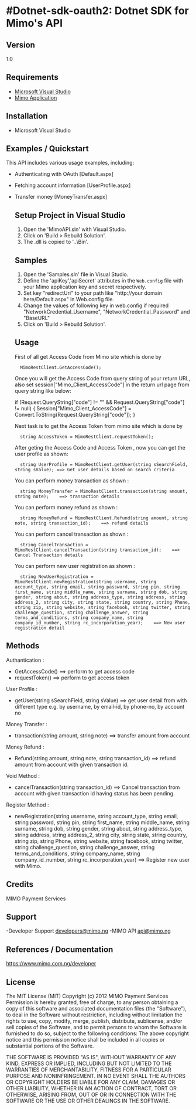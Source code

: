 #Dotnet-sdk-oauth2: Dotnet SDK for Mimo's API
=================================================================================

## Version
1.0

## Requirements
- [Microsoft Visual Studio](http://www.microsoft.com/visualstudio/eng/downloads)
- [Mimo Application](https://staging.mimo.com.ng)

## Installation
- Microsoft Visual Studio

## Examples / Quickstart
This API includes various usage examples, including:

* Authenticating with OAuth [Default.aspx]
* Fetching account information [UserProfile.aspx]
* Transfer money [MoneyTransfer.aspx]

	Setup Project in Visual Studio
	------------------------------------------
	1.   Open the 'MimoAPI.sln' with Visual Studio.
	2.	 Click on 'Build > Rebuild Solution'.
	3.	 The .dll is copied to '..\Bin'.

	Samples
	--------
	1.	 Open the 'Samples.sln' file in Visual Studio.
	2.	 Define the 'apiKey','apiSecret' attributes in the `Web.config` file with your Mimo application key and secret respectively.
	2.   Set key "redirectUri" to your path like "http://your domain here/Default.aspx" in Web.config file.
	3.	 Change the values of following key in web.config if required
		 "NetworkCredential_Username", "NetworkCredential_Password" and "BaseURL" 
	4.   Click on 'Build > Rebuild Solution'.


	Usage
	-----
	First of all get Access Code from Mimo site which is done by
	
		MimoRestClient.GetAccessCode();

	Once you will get the Access Code from query string of your return URL, also set session["Mimo_Client_AccessCode"] in the return url page from query string like below:
	
 
	if (Request.QueryString["code"] != "" && Request.QueryString["code"] != null)
	{
		Session["Mimo_Client_AccessCode"] = Convert.ToString(Request.QueryString["code"]);
	}

	Next task is to get the Access Token from mimo site which is done by 
	
		string AccessToken = MimoRestClient.requestToken();
	
	After geting the Access Code and Access Token , now you can get the user profile as shown:
	
    	string UserProfile = MimoRestClient.getUser(string sSearchField, string sValue); ==> Get user details based on search criteria

	You can perform money transaction as shown :
	
		string MoneyTransfer = MimoRestClient.transaction(string amount, string note);    ==> transaction details
		
	You can perform money refund as shown :
	
		string MoneyRefund = MimoRestClient.Refund(string amount, string note, string transaction_id);    ==> refund details
	
	You can perform cancel transaction as shown :
	
		string CancelTransaction = MimoRestClient.cancelTransaction(string transaction_id);    ==> Cancel Transaction details
		
	You can perform new user registration as shown :
	
		string NewUserRegistration = MimoRestClient.newRegistration(string username, string account_type, string email, string password, string pin, string first_name, string middle_name, string surname, string dob, string gender, string about, string address_type, string address, string address_2, string city, string state, string country, string Phone, string zip, string website, string facebook, string twitter, string challenge_question, string challenge_answer, string terms_and_conditions, string company_name, string company_id_number, string rc_incorporation_year);    ==> New user registration detail

## Methods
Authantication :

- GetAccessCode() ==> perform to get access code 
- requestToken() ==> perform to get access token 

User Profile :

- getUser(string sSearchField, string sValue) ==> get user detail from with different type e.g. by username, by email-id, by phone-no, by account no

Money Transfer :

- transaction(string amount, string note) ==> transfer amount from account

Money Refund :

- Refund(string amount, string note, string transaction_id) ==> refund amount from account with given transaction id.

Void Method :

- cancelTransaction(string transaction_id) ==> Cancel transaction from account with given transaction id having status has been pending.

Register Method :

- newRegistration(string username, string account_type, string email, string password, string pin, string first_name, string middle_name, string surname, string dob, string gender, string about, string address_type, string address, string address_2, string city, string state, string country, string zip, string Phone, string website, string facebook, string twitter, string challenge_question, string challenge_answer, string terms_and_conditions, string company_name, string company_id_number, string rc_incorporation_year) ==> Register new user with Mimo.

## Credits
MIMO Payment Services

## Support
-Developer Support <developers@mimo.ng>
-MIMO API <api@mimo.ng>

## References / Documentation
https://www.mimo.com.ng/developer

## License
The MIT License (MIT)
Copyright (c) 2012 MIMO Payment Services
Permission is hereby granted, free of charge, to any person obtaining a copy of this software and associated documentation files (the "Software"), to deal in the Software without restriction, including without limitation the rights to use, copy, modify, merge, publish, distribute, sublicense, and/or sell copies of the Software, and to permit persons to whom the Software is furnished to do so, subject to the following conditions:
The above copyright notice and this permission notice shall be included in all copies or substantial portions of the Software.

THE SOFTWARE IS PROVIDED "AS IS", WITHOUT WARRANTY OF ANY KIND, EXPRESS OR IMPLIED, INCLUDING BUT NOT LIMITED TO THE WARRANTIES OF MERCHANTABILITY, FITNESS FOR A PARTICULAR PURPOSE AND NONINFRINGEMENT. IN NO EVENT SHALL THE AUTHORS OR COPYRIGHT HOLDERS BE LIABLE FOR ANY CLAIM, DAMAGES OR OTHER LIABILITY, WHETHER IN AN ACTION OF CONTRACT, TORT OR OTHERWISE, ARISING FROM, OUT OF OR IN CONNECTION WITH THE SOFTWARE OR THE USE OR OTHER DEALINGS IN THE SOFTWARE.

